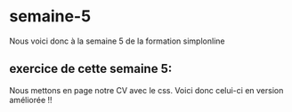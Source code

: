 # semaine-5  

Nous voici donc à la semaine 5 de la formation simplonline  

## exercice de cette semaine 5:  

Nous mettons en page notre CV avec le css. Voici donc celui-ci en version 
améliorée !!